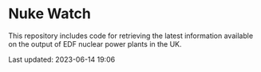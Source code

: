 # Nuke Watch

This repository includes code for retrieving the latest information available on the output of EDF nuclear power plants in the UK.

Last updated: 2023-06-14 19:06